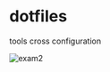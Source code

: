 # dotfiles
tools cross configuration

![exam2](https://github.com/user-attachments/assets/ad47f327-762f-49b8-8c5c-f1ebb9b096d1)
